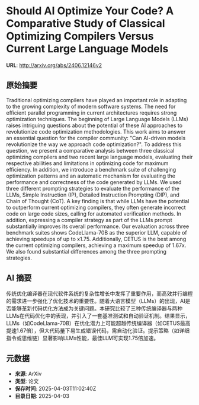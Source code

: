 # Should AI Optimize Your Code? A Comparative Study of Classical Optimizing Compilers Versus Current Large Language Models

**URL**: http://arxiv.org/abs/2406.12146v2

## 原始摘要

Traditional optimizing compilers have played an important role in adapting to
the growing complexity of modern software systems. The need for efficient
parallel programming in current architectures requires strong optimization
techniques. The beginning of Large Language Models (LLMs) raises intriguing
questions about the potential of these AI approaches to revolutionize code
optimization methodologies. This work aims to answer an essential question for
the compiler community: "Can AI-driven models revolutionize the way we approach
code optimization?".
  To address this question, we present a comparative analysis between three
classical optimizing compilers and two recent large language models, evaluating
their respective abilities and limitations in optimizing code for maximum
efficiency. In addition, we introduce a benchmark suite of challenging
optimization patterns and an automatic mechanism for evaluating the performance
and correctness of the code generated by LLMs. We used three different
prompting strategies to evaluate the performance of the LLMs, Simple
Instruction (IP), Detailed Instruction Prompting (DIP), and Chain of Thought
(CoT).
  A key finding is that while LLMs have the potential to outperform current
optimizing compilers, they often generate incorrect code on large code sizes,
calling for automated verification methods. In addition, expressing a compiler
strategy as part of the LLMs prompt substantially improves its overall
performance. Our evaluation across three benchmark suites shows CodeLlama-70B
as the superior LLM, capable of achieving speedups of up to x1.75.
Additionally, CETUS is the best among the current optimizing compilers,
achieving a maximum speedup of 1.67x. We also found substantial differences
among the three prompting strategies.


## AI 摘要

传统优化编译器在现代软件系统的复杂性增长中发挥了重要作用，而高效并行编程的需求进一步强化了优化技术的重要性。随着大语言模型（LLMs）的出现，AI是否能够革新代码优化方法成为关键问题。本研究比较了三种传统编译器与两种LLMs在代码优化中的表现，并引入了一套基准测试和自动验证机制。结果显示，LLMs（如CodeLlama-70B）在优化潜力上可能超越传统编译器（如CETUS最高提速1.67倍），但大代码量下易生成错误代码，需自动化验证。提示策略（如详细指令或思维链）显著影响LLMs性能，最佳LLM可实现1.75倍加速。

## 元数据

- **来源**: ArXiv
- **类型**: 论文
- **保存时间**: 2025-04-03T11:02:40Z
- **目录日期**: 2025-04-03
